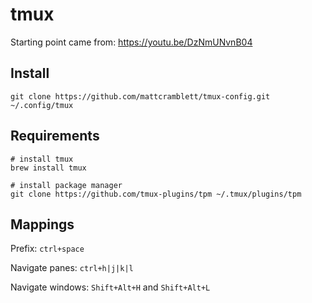 # tmux
Starting point came from: https://youtu.be/DzNmUNvnB04

## Install
```
git clone https://github.com/mattcramblett/tmux-config.git ~/.config/tmux
```

## Requirements
```
# install tmux
brew install tmux

# install package manager
git clone https://github.com/tmux-plugins/tpm ~/.tmux/plugins/tpm
```

## Mappings
Prefix: `ctrl+space`

Navigate panes: `ctrl+h|j|k|l`

Navigate windows: `Shift+Alt+H` and `Shift+Alt+L`




